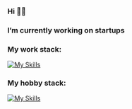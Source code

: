 ### Hi 👋🏻

### I’m currently working on startups

### My work stack:
[![My Skills](https://skillicons.dev/icons?i=js,ts,deno,react,nodejs,html,css)](https://skillicons.dev)

### My hobby stack:
[![My Skills](https://skillicons.dev/icons?i=cpp,visualstudio)](https://skillicons.dev)
